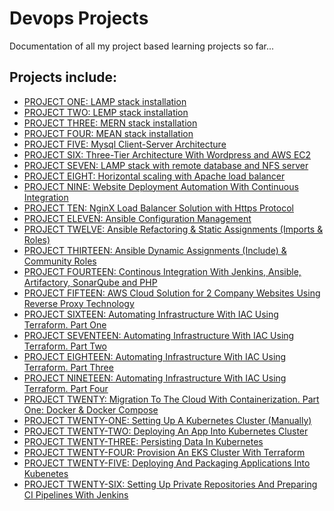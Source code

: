 # Devops Projects
Documentation of all my project based learning projects so far...

## Projects include:
<ul>
    <li><a href="https://github.com/earchibong/devops_training/blob/main/LAMP.md">PROJECT ONE: LAMP stack installation</a></li>
    <li><a href="https://github.com/earchibong/devops_training/blob/main/LEMP.md">PROJECT TWO: LEMP stack installation</a></li>
    <li><a href="https://github.com/earchibong/devops_training/blob/main/MERN.md">PROJECT THREE: MERN stack installation</a></li>
    <li><a href="https://github.com/earchibong/devops_training/blob/main/MEAN.md">PROJECT FOUR: MEAN stack installation</a></li>
    <li><a href="https://github.com/earchibong/devops_training/blob/main/client_server_msql.md">PROJECT FIVE: Mysql Client-Server Architecture</a></li>
    <li><a href="https://github.com/earchibong/devops_training/blob/main/wordpress_web_solution.md">PROJECT SIX: Three-Tier Architecture With Wordpress and AWS EC2</a></li>
    <li><a href="https://github.com/earchibong/devops_training/blob/main/tooling_website.md">PROJECT SEVEN: LAMP stack with remote database and NFS server</a></li>
    <li><a href="https://github.com/earchibong/devops_training/blob/main/load_balancer.md">PROJECT EIGHT: Horizontal scaling with Apache load balancer</a></li>
    <li><a href="https://github.com/earchibong/devops_training/blob/main/CI.md">PROJECT NINE: Website Deployment Automation With Continuous Integration</a></li>
    <li><a href="https://github.com/earchibong/devops_training/blob/main/nginx_load_balancer.md">PROJECT TEN: NginX Load Balancer Solution with Https Protocol</a></li>
    <li><a href="https://github.com/earchibong/devops_training/blob/main/ansible_config.md">PROJECT ELEVEN: Ansible Configuration Management</a></li>
    <li><a href="https://github.com/earchibong/devops_training/blob/main/ansible_refactor.md">PROJECT TWELVE: Ansible Refactoring & Static Assignments (Imports & Roles)</a></li>
    <li><a href="https://github.com/earchibong/devops_training/blob/main/ansible_dynamic_assignments.md">PROJECT THIRTEEN: Ansible Dynamic Assignments (Include) & Community Roles</a></li>
    <li><a href="https://github.com/earchibong/devops_training/blob/main/CI_CD.md">PROJECT FOURTEEN: Continous Integration With Jenkins, Ansible, Artifactory, SonarQube and PHP</a></li>
    <li><a href="https://github.com/earchibong/devops_training/blob/main/reverse_proxy.md">PROJECT FIFTEEN: AWS Cloud Solution for 2 Company Websites Using Reverse Proxy Technology</a></li>
    <li><a href="https://github.com/earchibong/devops_training/blob/main/terraform_01.md">PROJECT SIXTEEN: Automating Infrastructure With IAC Using Terraform. Part One</a></li>
    <li><a href="https://github.com/earchibong/devops_training/blob/main/terraform_02.md">PROJECT SEVENTEEN: Automating Infrastructure With IAC Using Terraform. Part Two</a></li>
    <li><a href="https://github.com/earchibong/devops_training/blob/main/terraform_03.md">PROJECT EIGHTEEN: Automating Infrastructure With IAC Using Terraform. Part Three</a></li>
    <li><a href="https://github.com/earchibong/devops_training/blob/main/terraform_04.md">PROJECT NINETEEN: Automating Infrastructure With IAC Using Terraform. Part Four</a></li>
    <li><a href="https://github.com/earchibong/devops_training/blob/main/docker.md">PROJECT TWENTY: Migration To The Cloud With Containerization. Part One: Docker & Docker Compose</a></li>
    <li><a href="https://github.com/earchibong/devops_training/blob/main/kubernetes.md"> PROJECT TWENTY-ONE: Setting Up A Kubernetes Cluster (Manually)</a></li>
    <li><a href="https://github.com/earchibong/devops_training/blob/main/kubernetes_02.md"> PROJECT TWENTY-TWO: Deploying An App Into Kubernetes Cluster</a></li>
    <li><a href="https://github.com/earchibong/devops_training/blob/main/kubenetes_03.md"> PROJECT TWENTY-THREE: Persisting Data In Kubernetes</a></li>
    <li><a href="https://github.com/earchibong/devops_training/blob/main/kubenetes_04.md"> PROJECT TWENTY-FOUR: Provision An EKS Cluster With Terraform</a></li>
    <li><a href="https://github.com/earchibong/devops_training/blob/main/kubenetes_05.md"> PROJECT TWENTY-FIVE: Deploying And Packaging Applications Into Kubenetes</a></li>
    <li><a href="https://github.com/earchibong/devops_training/blob/main/private_repositories.md"> PROJECT TWENTY-SIX: Setting Up Private Repositories And Preparing CI Pipelines With Jenkins</a></li>
</ul>

<br>

